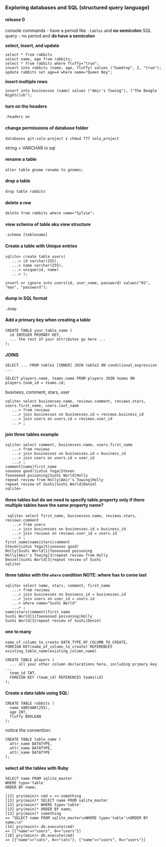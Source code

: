 ### Exploring databases and SQL (structured query language)  
#### release 0 
console commands - have a period like `.tables` and **no semicolon**
SQL query - no period and **do have a semicolon** 

**select, insert, and update**
```
select * from rabbits
select name, age from rabbits;
select * from rabbits where fluffy="true";
insert into rabbits (name, age, fluffy) values ("Gumdrop", 2, "true");
update rabbits set age=4 where name="Queen Bey";
```

**insert multiple rows**
```
insert into businesses (name) values ("Amir's Towing"), ("The Beagle Nightclub");
```

#### turn on the headers
`.headers on`

#### change permissions of database folder
`databases git:solo-project ❯ chmod 777 solo_project`

string = VARCHAR in sql

#### rename a table
`alter table gnome rename to gnomes;`

#### drop a table
`drop table rabbits`

#### delete a row
`delete from rabbits where name="Sylvie";`

#### view schema of table aka view structure
`.schema [tablename]`

#### Create a table with Unique entries
```
sqlite> create table users(
   ...> id varchar(255),
   ...> name varchar(255),
   ...> unique(id, name)
   ...> );
```

```
insert or ignore into users(id, user_name, password) values("01", "max", "password");
```

#### dump in SQL format
`.dump`

#### Add a primary key when **creating a table**
```
CREATE TABLE your_table_name (
  id INTEGER PRIMARY KEY,
  ... the rest of your attributes go here ...
);
```

#### JOINS

`SELECT ... FROM table1 [INNER] JOIN table2 ON conditional_expression ...`

`SELECT players.name, teams.name FROM players JOIN teams ON players.team_id = teams.id;`

business, comment, stars, user

```
sqlite> select businesses.name, reviews.comment, reviews.stars, users.first_name, users.last_name
   ...> from reviews
   ...> join businesses on businesses.id = reviews.business_id
   ...> join users on users.id = reviews.user_id
   ...> ;
```

#### join three tables example

```
sqlite> select comment, businesses.name, users.first_name
   ...> from reviews
   ...> join businesses on businesses.id = business_id
   ...> join users on users.id = user_id
   ...> ;
comment|name|first_name
soooooo good!|Lotus Yoga|Steven
foooooood poisoning|Sushi World|Holly
repeat review from Holly|Amir's Towing|Holly
repeat review of Sushi|Sushi World|Denzel
sqlite>
```

#### three tables but do we need to specify table.property only if there multiple tables have the same property name?

```
 sqlite> select first_name, businesses.name, reviews.stars, reviews.comment
   ...> from users
   ...> join businesses on businesses.id = business_id
   ...> join reviews on reviews.user_id = users.id
   ...> ;
first_name|name|stars|comment
Steven|Lotus Yoga|5|soooooo good!
Holly|Sushi World|1|foooooood poisoning
Holly|Amir's Towing|3|repeat review from Holly
Denzel|Sushi World|3|repeat review of Sushi
sqlite>
 ```
#### three tables with the `where` condition NOTE: where has to come last

```
sqlite> select name, stars, comment, first_name
   ...> from reviews
   ...> join businesses on business_id = businesses.id
   ...> join users on user_id = users.id
   ...> where name="Sushi World"
   ...> ;
name|stars|comment|first_name
Sushi World|1|foooooood poisoning|Holly
Sushi World|3|repeat review of Sushi|Denzel
```


#### one to many

```
name_of_column_to_create DATA_TYPE_OF_COLUMN_TO_CREATE,
FOREIGN KEY(name_of_column_to_create) REFERENCES existing_table_name(existing_column_name)
```

```
CREATE TABLE players (
  ... all your other column declarations here, including primary key ...
  team_id INT,
  FOREIGN KEY (team_id) REFERENCES teams(id)
);
```

#### Create a data table using SQL:
```
CREATE TABLE rabbits (
  name VARCHAR(255),
  age INT,
  fluffy BOOLEAN
);
```

notice the convention:
```
CREATE TABLE table_name (
  attr_name DATATYPE,
  attr_name DATATYPE,
  attr_name DATATYPE
);
```

#### select all the tables with Ruby

```
SELECT name FROM sqlite_master
WHERE type='table'
ORDER BY name;
```

```
[13] pry(main)> cmd = <<-something
[13] pry(main)* SELECT name FROM sqlite_master
[13] pry(main)* WHERE type='table'
[13] pry(main)* ORDER BY name;
[13] pry(main)* something
=> "SELECT name FROM sqlite_master\nWHERE type='table'\nORDER BY name;\n"
[14] pry(main)> db.execute(cmd)
=> [{"name"=>"users", 0=>"users"}]  
[18] pry(main)> db.execute(cmd)
=> [{"name"=>"cats", 0=>"cats"}, {"name"=>"users", 0=>"users"}]
```













                          